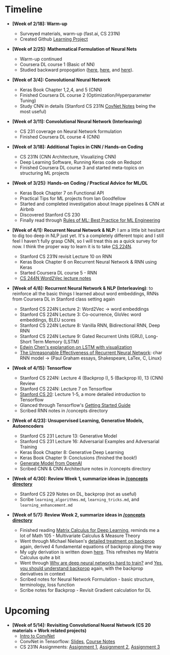 # Timeline

* **[Week of 2/18]: Warm-up** 
	* Surveyed materials, warm-up (fast.ai, CS 231N)
	* Created Github [Learning Project](https://github.com/robert8138/deep-learning-deliberate-practice)

* **[Week of 2/25]: Mathematical Formulation of Neural Nets**
	* Warm-up continued
	* Coursera DL course 1 (Basic of NN)
	* Studied backward propogation ([here](http://neuralnetworksanddeeplearning.com/chap2.html), [here](http://colah.github.io/posts/2015-08-Backprop/), and [here](https://medium.com/@karpathy/yes-you-should-understand-backprop-e2f06eab496b)).

* **[Week of 3/4]: Convolutional Neural Network**
	* Keras Book Chapter 1,2,4, and 5 (CNN) 
	* Finished Coursera DL course 2 (Optimization/Hyperparameter Tuning)
	* Study CNN in details (Stanford CS 231N [CovNet Notes](http://cs231n.github.io/convolutional-networks/) being the most useful)

* **[Week of 3/11]: Convolutional Neural Network (Interleaving)**
	* CS 231 coverage on Neural Network formulation
	* Finished Coursera DL course 4 (CNN)

* **[Week of 3/18]: Additional Topics in CNN / Hands-on Coding**
	* CS 231N (CNN Architecture, Visualizing CNN)
	* Deep Learning Software, Running Keras code on Redspot
	* Finished Coursera DL course 3 and started meta-topics on structuring ML projects

* **[Week of 3/25]: Hands-on Coding / Practical Advice for ML/DL**
	* Keras Book Chapter 7 on Functional API
	* Practical Tips for ML projects from Ian Goodfellow
	* Started and completed investigation about Image pipelines & CNN at Airbnb
	* Discovered Stanford CS 230
	* Finally read through [Rules of ML: Best Practice for ML Engineering](https://developers.google.com/machine-learning/rules-of-ml/)

* **[Week of 4/1]: Recurrent Neural Network & NLP**: I am a little bit hesitant to dig too deep in NLP just yet. It's a completely different topic and I still feel I haven't fully grasp CNN, so I will treat this as a quick survey for now. I think the proper way to learn it is to take [CS 224N](http://web.stanford.edu/class/cs224n/index.html).
	* Stanford CS 231N revisit Lecture 10 on RNN
	* Keras Book Chapter 6 on Recurrent Neural Network & RNN using Keras
	* Started Coursera DL course 5 - RNN
	* [CS 244N Word2Vec lecture notes](http://web.stanford.edu/class/cs224n/lectures/lecture2.pdf)

* **[Week of 4/8]: Recurrent Neural Network & NLP (Interleaving)**: to reinforce all the basic things I learned about word embeddings, RNNs from Coursera DL in Stanford class setting again
	* Stanford CS 224N Lecture 2: Word2Vec -> word embeddings
	* Stanford CS 224N Lecture 3: Co-ocurrence, GloVec word embeddings, BLEU scores
	* Stanford CS 224N Lecture 8: Vanilla RNN, Bidirectional RNN, Deep RNN
	* Stanford CS 224N Lecture 9: Gated Recurrent Units (GRU), Long-Short Term Memory (LSTM)
	* [Edwin Chen's explanation on LSTM with visualization](http://blog.echen.me/2014/05/30/exploring-lstms/)
	* [The Unreasonable Effectiveness of Recurrent Neural Network](http://karpathy.github.io/2015/05/21/rnn-effectiveness/): char RNN model -> {Paul Graham essays, Shakespeare, LaTex, C, Linux}

* **[Week of 4/15]: Tensorflow**
	* Stanford CS 224N: Lecture 4 (Backprop I), 5 (Backprop II), 13 (CNN) Review
	* Stanford CS 224N: Lecture 7 on Tensorflow
	* [Stanford CS 20](http://web.stanford.edu/class/cs20si/syllabus.html): Lecture 1-5, a more detailed introduction to Tensorflow
	* Glanced through Tensorflow's [Getting Started Guide](https://www.tensorflow.org/get_started/)
	* Scribed RNN notes in /concepts directory

* **[Week of 4/23]: Unsupervised Learning, Generative Models, Autoencoders**
	* Stanford CS 231 Lecture 13: Generative Model
	* Stanford CS 231 Lecture 16: Adversarial Examples and Adversarial Training
	* Keras Book Chapter 8: Generative Deep Learning
	* Keras Book Chapter 9: Conclusions (finished the book!)
	* [Generate Model from OpenAI](https://blog.openai.com/generative-models/)
	* Scribed CNN & CNN Architecture notes in /concepts directory

* **[Week of 4/30]: Review Week 1, summarize ideas in [/concepts directory](https://github.com/robert8138/deep-learning-deliberate-practice/tree/master/concepts)**
	* Stanford CS 229 Notes on DL, backprop (not as useful)
	* Scribe `learning_algorithms.md`, `learning_tricks.md`, and `learning_enhancement.md` 

* **[Week of 5/7]: Review Week 2, summarize ideas in [/concepts directory](https://github.com/robert8138/deep-learning-deliberate-practice/tree/master/concepts)**
	* Finished reading [Matrix Calculus for Deep Learning](http://parrt.cs.usfca.edu/doc/matrix-calculus/index.html), reminds me a lot of Math 105 - Multivariate Calculus & Measure Theory
	* Went through Michael Nielsen's [detailed treatment on backprop](http://neuralnetworksanddeeplearning.com/chap2.html) again, derived 4 fundamental equations of backprop along the way
	* My ugly derivation is written down [here](https://github.com/robert8138/deep-learning-deliberate-practice/blob/master/concepts/pictures/backprop_math_by_hand.png). This refreshes my Matrix Calculus quite a bit
	* Went through [Why are deep neural networks hard to train?](http://neuralnetworksanddeeplearning.com/chap5.html) and [Yes, you should understand backprop](https://medium.com/@karpathy/yes-you-should-understand-backprop-e2f06eab496b) again, with the backprop derivatives in context
	* Scribed notes for Neural Network Formulation - basic structure, terminology, loss function
	* Scribe notes for Backprop - Revisit Gradient calculation for DL

# Upcoming

* **[Week of 5/14]: Revisiting Convolutional Nueral Network (CS 20 materials + Work related projects)**
	* [Intro to ConvNet](https://docs.google.com/presentation/d/15E7NlyMkG8dAMa70i2OluprBDoz3UPyAk5ZpOiCkEqw/edit#slide=id.g1c60f09bdb_0_0)
	* ConvNet in Tensorflow: [Slides](https://docs.google.com/presentation/d/17VTArfQVtapBqfYecyvp3Kp9HKy8Pw2WI12acYME2nI/edit#slide=id.g1c60f09bdb_0_0), [Course Notes](https://docs.google.com/document/d/1ph43FB5fZ_iarPTjIXhdtDvHJOpk4ncI2vDyxnOWcqM/edit)
	* CS 231N Assignments: [Assignment 1](http://cs231n.github.io/assignments2017/assignment1/), [Assignment 2](http://cs231n.github.io/assignments2017/assignment2/), [Assignment 3](http://cs231n.github.io/assignments2017/assignment3/)